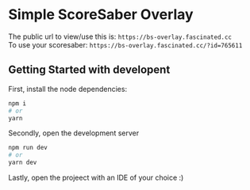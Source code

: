 # Simple ScoreSaber Overlay

The public url to view/use this is: `https://bs-overlay.fascinated.cc`</br>
To use your scoresaber: `https://bs-overlay.fascinated.cc/?id=765611`

## Getting Started with developent

First, install the node dependencies:

```bash
npm i
# or
yarn
```

Secondly, open the development server

```bash
npm run dev
# or
yarn dev
````

Lastly, open the projeect with an IDE of your choice :)
